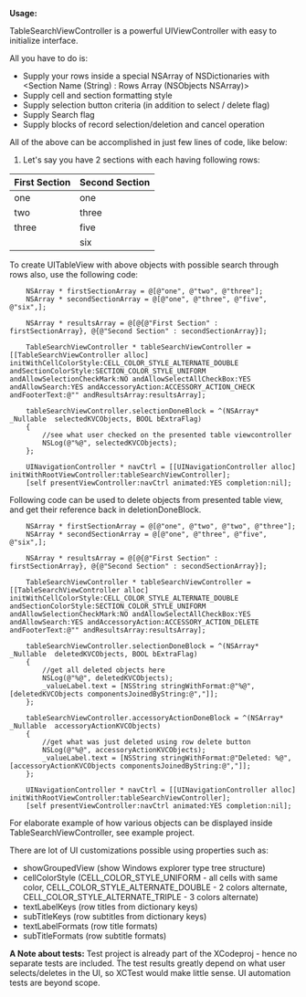 **Usage:**

TableSearchViewController is a powerful UIViewController with easy to initialize interface. 

All you have to do is:

- Supply your rows inside a special NSArray of NSDictionaries with <Section Name (String) : Rows Array (NSObjects NSArray)>
- Supply cell and section formatting style
- Supply selection button criteria (in addition to select / delete flag)
- Supply Search flag
- Supply blocks of record selection/deletion and cancel operation

All of the above can be accomplished in just few lines of code, like below:

1. Let's say you have 2 sections with each having following rows:

| First Section | Second Section |
|---------------|----------------|
| one           | one            |
| two           | three          |
| three         | five           |
|               | six            |

To create UITableView with above objects with possible search through rows also, use the following code:

        NSArray * firstSectionArray = @[@"one", @"two", @"three"];
        NSArray * secondSectionArray = @[@"one", @"three", @"five",  @"six",];
    
        NSArray * resultsArray = @[@{@"First Section" : firstSectionArray}, @{@"Second Section" : secondSectionArray}];
    
        TableSearchViewController * tableSearchViewController = [[TableSearchViewController alloc] initWithCellColorStyle:CELL_COLOR_STYLE_ALTERNATE_DOUBLE andSectionColorStyle:SECTION_COLOR_STYLE_UNIFORM andAllowSelectionCheckMark:NO andAllowSelectAllCheckBox:YES andAllowSearch:YES andAccessoryAction:ACCESSORY_ACTION_CHECK andFooterText:@"" andResultsArray:resultsArray];
    
        tableSearchViewController.selectionDoneBlock = ^(NSArray* _Nullable  selectedKVCObjects, BOOL bExtraFlag)
        {
	        //see what user checked on the presented table viewcontroller
            NSLog(@"%@", selectedKVCObjects);
        };
    
        UINavigationController * navCtrl = [[UINavigationController alloc] initWithRootViewController:tableSearchViewController];
        [self presentViewController:navCtrl animated:YES completion:nil];

Following code can be used to delete objects from presented table view, and get their reference back in deletionDoneBlock.

    	NSArray * firstSectionArray = @[@"one", @"two", @"two", @"three"];
    	NSArray * secondSectionArray = @[@"one", @"three", @"five",  @"six",];
    
    	NSArray * resultsArray = @[@{@"First Section" : firstSectionArray}, @{@"Second Section" : secondSectionArray}];
    
    	TableSearchViewController * tableSearchViewController = [[TableSearchViewController alloc] initWithCellColorStyle:CELL_COLOR_STYLE_ALTERNATE_DOUBLE andSectionColorStyle:SECTION_COLOR_STYLE_UNIFORM andAllowSelectionCheckMark:NO andAllowSelectAllCheckBox:YES andAllowSearch:YES andAccessoryAction:ACCESSORY_ACTION_DELETE andFooterText:@"" andResultsArray:resultsArray];
    
    	tableSearchViewController.selectionDoneBlock = ^(NSArray* _Nullable  deletedKVCObjects, BOOL bExtraFlag)
    	{
    		//get all deleted objects here
        	NSLog(@"%@", deletedKVCObjects);
        	_valueLabel.text = [NSString stringWithFormat:@"%@", [deletedKVCObjects componentsJoinedByString:@","]];
    	};
    
    	tableSearchViewController.accessoryActionDoneBlock = ^(NSArray* _Nullable  accessoryActionKVCObjects)
    	{
    		//get what was just deleted using row delete button
        	NSLog(@"%@", accessoryActionKVCObjects);
        	_valueLabel.text = [NSString stringWithFormat:@"Deleted: %@", [accessoryActionKVCObjects componentsJoinedByString:@","]];
    	};
    
    	UINavigationController * navCtrl = [[UINavigationController alloc] initWithRootViewController:tableSearchViewController];
    	[self presentViewController:navCtrl animated:YES completion:nil];

For elaborate example of how various objects can be displayed inside TableSearchViewController, see example project. 

There are lot of UI customizations possible using properties such as: 

- showGroupedView (show Windows explorer type tree structure)
- cellColorStyle (CELL_COLOR_STYLE_UNIFORM - all cells with same color, CELL_COLOR_STYLE_ALTERNATE_DOUBLE - 2 colors alternate, CELL_COLOR_STYLE_ALTERNATE_TRIPLE - 3 colors alternate)
- textLabelKeys (row titles from dictionary keys)
- subTitleKeys (row subtitles from dictionary keys)
- textLabelFormats (row title formats)
- subTitleFormats (row subtitle formats)

**A Note about tests:**
Test project is already part of the XCodeproj - hence no separate tests are included. The test results greatly depend on what user selects/deletes in the UI, so XCTest would make little sense. 
UI automation tests are beyond scope.
